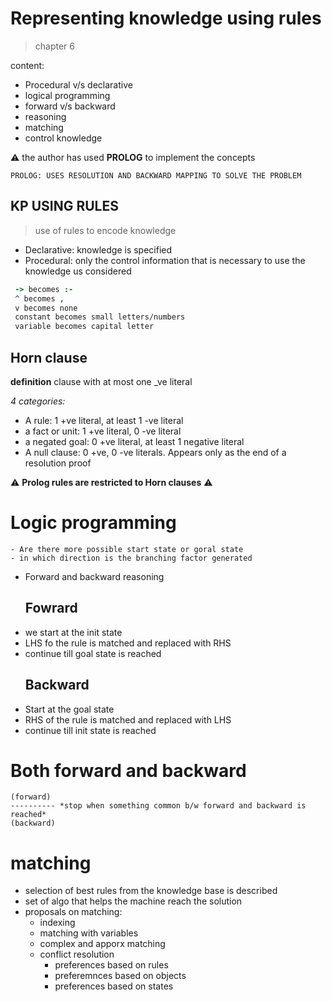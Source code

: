 # Representing knowledge using rules
> chapter 6

content:
* Procedural v/s declarative
* logical programming
* forward v/s backward
* reasoning
* matching
* control knowledge
  
:warning: the author has used **PROLOG** to implement the concepts

```
PROLOG: USES RESOLUTION AND BACKWARD MAPPING TO SOLVE THE PROBLEM
```

## KP USING RULES
> use of rules to encode knowledge

* Declarative: knowledge is specified
* Procedural: only the control information that is necessary to use the knowledge us considered

```prolog
 -> becomes :-
 ^ becomes ,
 v becomes none
 constant becomes small letters/numbers 
 variable becomes capital letter
```

## Horn clause
**definition** clause with at most one _ve literal

*4 categories:*
* A rule: 1 +ve literal, at least 1 -ve literal
* a fact or unit: 1 +ve literal, 0 -ve literal
* a negated goal: 0 +ve literal, at least 1 negative literal
* A null clause: 0 +ve, 0 -ve literals. Appears only as the end of a resolution proof

:warning: **Prolog rules are restricted to Horn clauses** :warning:


# **Logic programming**
```
- Are there more possible start state or goral state
- in which direction is the branching factor generated
```
- Forward and backward reasoning
  ## Fowrard
- we start at the init state
- LHS fo the rule is matched and replaced with RHS
- continue till goal state is reached
  ## Backward
- Start at the goal state
- RHS of the rule is matched and replaced with LHS
- continue till init state is reached


# Both forward and backward
```
(forward)
---------- *stop when something common b/w forward and backward is reached*
(backward)
```

# matching

- selection of best rules from the knowledge base is described
- set of algo that helps the machine reach the solution
- proposals on matching:
  - indexing
  - matching with variables
  - complex and apporx matching
  - conflict resolution
    - preferences based on rules
    - preferemnces based on objects
    - preferences based on states